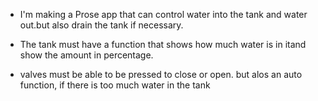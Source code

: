 - I'm making a Prose app that can control water into the tank and water out.but also drain the tank if necessary. 

- The tank must have a function that shows how much water is in itand show the amount in percentage.

- valves must be able to be pressed to close or open. but alos an auto function, if there is too much water in the tank
